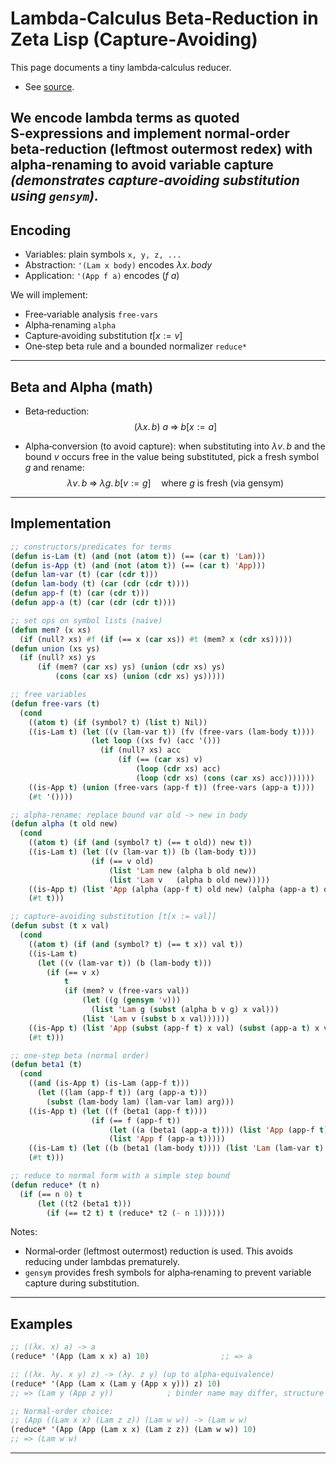 # Lambda‑Calculus Beta‑Reduction in Zeta Lisp (Capture‑Avoiding)

This page documents a tiny lambda‑calculus reducer.  

- See [source](../tests/test_lambda_calculus_beta_reduction.py).

We encode lambda terms as quoted S‑expressions and implement normal‑order beta‑reduction (leftmost outermost redex) with alpha‑renaming to avoid variable capture 
_(demonstrates capture‑avoiding substitution using `gensym`)._
---

## Encoding

- Variables: plain symbols `x, y, z, ...`
- Abstraction: `'(Lam x body)` encodes $\lambda x.\,body$
- Application: `'(App f a)` encodes $(f\ a)$

We will implement:
- Free‑variable analysis `free-vars`
- Alpha‑renaming `alpha`
- Capture‑avoiding substitution $t[x := v]$
- One‑step beta rule and a bounded normalizer `reduce*`

---

## Beta and Alpha (math)

- Beta‑reduction:
  $$
  (\lambda x.\,b)\ a \;\Rightarrow\; b[x := a]
  $$

- Alpha‑conversion (to avoid capture): when substituting into $\lambda v.\,b$ and the bound $v$ occurs free in the value being substituted, pick a fresh symbol $g$ and rename:
  $$
  \lambda v.\,b \;\Rightarrow\; \lambda g.\,b[v := g]\quad\text{where $g$ is fresh (via gensym)}
  $$

---

## Implementation

```lisp
;; constructors/predicates for terms
(defun is-Lam (t) (and (not (atom t)) (== (car t) 'Lam)))
(defun is-App (t) (and (not (atom t)) (== (car t) 'App)))
(defun lam-var (t) (car (cdr t)))
(defun lam-body (t) (car (cdr (cdr t))))
(defun app-f (t) (car (cdr t)))
(defun app-a (t) (car (cdr (cdr t))))

;; set ops on symbol lists (naive)
(defun mem? (x xs)
  (if (null? xs) #f (if (== x (car xs)) #t (mem? x (cdr xs)))))
(defun union (xs ys)
  (if (null? xs) ys
      (if (mem? (car xs) ys) (union (cdr xs) ys)
          (cons (car xs) (union (cdr xs) ys)))))

;; free variables
(defun free-vars (t)
  (cond
    ((atom t) (if (symbol? t) (list t) Nil))
    ((is-Lam t) (let ((v (lam-var t)) (fv (free-vars (lam-body t))))
                  (let loop ((xs fv) (acc '()))
                    (if (null? xs) acc
                        (if (== (car xs) v)
                            (loop (cdr xs) acc)
                            (loop (cdr xs) (cons (car xs) acc)))))))
    ((is-App t) (union (free-vars (app-f t)) (free-vars (app-a t))))
    (#t '())))

;; alpha-rename: replace bound var old -> new in body
(defun alpha (t old new)
  (cond
    ((atom t) (if (and (symbol? t) (== t old)) new t))
    ((is-Lam t) (let ((v (lam-var t)) (b (lam-body t)))
                  (if (== v old)
                      (list 'Lam new (alpha b old new))
                      (list 'Lam v   (alpha b old new)))))
    ((is-App t) (list 'App (alpha (app-f t) old new) (alpha (app-a t) old new)))
    (#t t)))

;; capture-avoiding substitution [t[x := val]]
(defun subst (t x val)
  (cond
    ((atom t) (if (and (symbol? t) (== t x)) val t))
    ((is-Lam t)
      (let ((v (lam-var t)) (b (lam-body t)))
        (if (== v x)
            t
            (if (mem? v (free-vars val))
                (let ((g (gensym 'v)))
                  (list 'Lam g (subst (alpha b v g) x val)))
                (list 'Lam v (subst b x val))))))
    ((is-App t) (list 'App (subst (app-f t) x val) (subst (app-a t) x val)))
    (#t t)))

;; one-step beta (normal order)
(defun beta1 (t)
  (cond
    ((and (is-App t) (is-Lam (app-f t)))
      (let ((lam (app-f t)) (arg (app-a t)))
        (subst (lam-body lam) (lam-var lam) arg)))
    ((is-App t) (let ((f (beta1 (app-f t))))
                  (if (== f (app-f t))
                      (let ((a (beta1 (app-a t)))) (list 'App (app-f t) a))
                      (list 'App f (app-a t)))))
    ((is-Lam t) (let ((b (beta1 (lam-body t)))) (list 'Lam (lam-var t) b)))
    (#t t)))

;; reduce to normal form with a simple step bound
(defun reduce* (t n)
  (if (== n 0) t
      (let ((t2 (beta1 t)))
        (if (== t2 t) t (reduce* t2 (- n 1))))))
```

Notes:
- Normal‑order (leftmost outermost) reduction is used. This avoids reducing under lambdas prematurely.
- `gensym` provides fresh symbols for alpha‑renaming to prevent variable capture during substitution.

---

## Examples

```lisp
;; ((λx. x) a) -> a
(reduce* '(App (Lam x x) a) 10)                ;; => a

;; ((λx. λy. x y) z) -> (λy. z y) (up to alpha-equivalence)
(reduce* '(App (Lam x (Lam y (App x y))) z) 10)
;; => (Lam y (App z y))            ; binder name may differ, structure matches

;; Normal-order choice:
;; (App ((Lam x x) (Lam z z)) (Lam w w)) -> (Lam w w)
(reduce* '(App (App (Lam x x) (Lam z z)) (Lam w w)) 10)
;; => (Lam w w)
```

---
